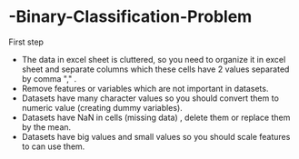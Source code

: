 # -Binary-Classification-Problem

First step
- The data in excel sheet is cluttered, so you need to organize it in excel sheet and separate columns which these cells have 2 
values separated by comma "," .
- Remove features or variables which are not important in datasets.
- Datasets have many character values so you should convert them to numeric value (creating dummy variables).
- Datasets have NaN in cells (missing data) , delete them or replace them by the mean. 
- Datasets have big values and small values so you should scale features to can use them.


